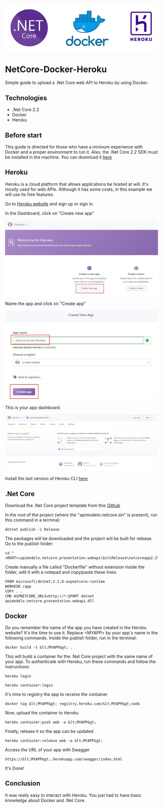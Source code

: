 ![titulo](/docs/titulo.JPG)

# NetCore-Docker-Heroku
Simple guide to upload a .Net Core web API to Heroku by using Docker.

## Technologies
- .Net Core 2.2
- Docker
- Heroku

## Before start

This guide is directed for those who have a mininum experience with Docker and a proper environment to run it.
Also, the .Net Core 2.2 SDK must be installed in the machine. You can download it [here](https://dotnet.microsoft.com/download/dotnet-core/2.2)

## Heroku

Heroku is a cloud platform that allows applications be hosted at will. It's mostly used for web APIs. 
Although it has some costs, in this example we will use its free features.

Go to [Heroku website](https://signup.heroku.com/login) and sign up or sign in.

In the Dashboard, click on "Create new app"

![heroku01](/docs/heroku01.JPG)

Name the app and click on "Create app"

![heroku02](/docs/heroku02.JPG)

This is your app dashboard.

![heroku03](/docs/heroku03.JPG)

Install the last version of Heroku CLI [here](https://devcenter.heroku.com/articles/heroku-cli)

## .Net Core 

Download the .Net Core project template from this [Github](https://github.com/estevaobraga/apimodelo-netcore)

In the root of the project (where the "apimodelo.netcore.sln" is present), run this command in a terminal:
```batch
dotnet publish -c Release
```

The packages will be downloaded and the project will be built for release. Go to the publish folder:
```batch
cd "<ROOT>\apimodelo.netcore.presentation.webapi\bin\Release\netcoreapp2.2\publish\"
```

Create manually a file called "Dockerfile" without extension inside the folder, edit it with a notepad and copy/paste these lines:
```batch
FROM microsoft/dotnet:2.2.0-aspnetcore-runtime
WORKDIR /app
COPY . .
CMD ASPNETCORE_URLS=http://*:$PORT dotnet apimodelo.netcore.presentation.webapi.dll
```

## Docker

Do you remember the name of the app you have created in the Heroku website?
It's the time to use it. 
Replace &lt;MYAPP&gt; by your app's name in the following commands.
Inside the publish folder, run in the terminal:

```batch
docker build -t &lt;MYAPP&gt; .
```

This will build a container for the .Net Core project with the same name of your app.
To authenticate with Heroku, run these commands and follow the instructions:

```batch
heroku login
```

```batch
heroku container:login
```

It's time to registry the app to receive the container

```batch
docker tag &lt;MYAPP&gt; registry.heroku.com/&lt;MYAPP&gt;/web
```

Now, upload the container to Heroku

```batch
heroku container:push web -a &lt;MYAPP&gt;
```

Finally, release it so the app can be updated

```batch
heroku container:release web -a &lt;MYAPP&gt;
```

Access the URL of your app with Swagger

```batch
https://&lt;MYAPP&gt;.herokuapp.com/swagger/index.html
```

It's Done!

## Conclusion

It was really easy to interact with Heroku.
You just had to have basic knowledge about Docker and .Net Core.